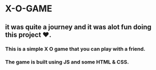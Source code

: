 # X-O-GAME 
## it was quite a journey and it was alot fun doing this project &hearts;.
### This is a simple X O game that you can play with a friend.
### The game is built using JS and some HTML & CSS.
